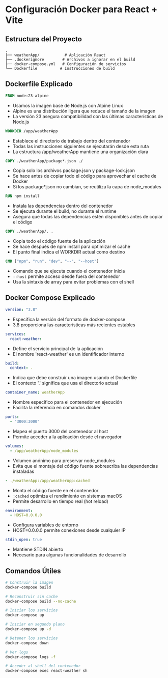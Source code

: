 # Configuración Docker para React + Vite

## Estructura del Proyecto

```
.
├── weatherApp/           # Aplicación React
├── .dockerignore        # Archivos a ignorar en el build
├── docker-compose.yml   # Configuración de servicios
└── Dockerfile          # Instrucciones de build
```

## Dockerfile Explicado

```dockerfile
FROM node:23-alpine
```

- Usamos la imagen base de Node.js con Alpine Linux
- Alpine es una distribución ligera que reduce el tamaño de la imagen
- La versión 23 asegura compatibilidad con las últimas características de Node.js

```dockerfile
WORKDIR /app/weatherApp
```

- Establece el directorio de trabajo dentro del contenedor
- Todas las instrucciones siguientes se ejecutarán desde esta ruta
- La estructura /app/weatherApp mantiene una organización clara

```dockerfile
COPY ./weatherApp/package*.json ./
```

- Copia solo los archivos package.json y package-lock.json
- Se hace antes de copiar todo el código para aprovechar el cache de Docker
- Si los package\*.json no cambian, se reutiliza la capa de node_modules

```dockerfile
RUN npm install
```

- Instala las dependencias dentro del contenedor
- Se ejecuta durante el build, no durante el runtime
- Asegura que todas las dependencias estén disponibles antes de copiar el código

```dockerfile
COPY ./weatherApp/. .
```

- Copia todo el código fuente de la aplicación
- Se hace después de npm install para optimizar el cache
- El punto final indica el WORKDIR actual como destino

```dockerfile
CMD ["npm", "run", "dev", "--", "--host"]
```

- Comando que se ejecuta cuando el contenedor inicia
- `--host` permite acceso desde fuera del contenedor
- Usa la sintaxis de array para evitar problemas con el shell

## Docker Compose Explicado

```yaml
version: "3.8"
```

- Especifica la versión del formato de docker-compose
- 3.8 proporciona las características más recientes estables

```yaml
services:
  react-weather:
```

- Define el servicio principal de la aplicación
- El nombre 'react-weather' es un identificador interno

```yaml
build:
  context: .
```

- Indica que debe construir una imagen usando el Dockerfile
- El contexto '.' significa que usa el directorio actual

```yaml
container_name: weatherApp
```

- Nombre específico para el contenedor en ejecución
- Facilita la referencia en comandos docker

```yaml
ports:
  - "3000:3000"
```

- Mapea el puerto 3000 del contenedor al host
- Permite acceder a la aplicación desde el navegador

```yaml
volumes:
  - /app/weatherApp/node_modules
```

- Volumen anónimo para preservar node_modules
- Evita que el montaje del código fuente sobrescriba las dependencias instaladas

```yaml
- ./weatherApp:/app/weatherApp:cached
```

- Monta el código fuente en el contenedor
- `:cached` optimiza el rendimiento en sistemas macOS
- Permite desarrollo en tiempo real (hot reload)

```yaml
environment:
  - HOST=0.0.0.0
```

- Configura variables de entorno
- HOST=0.0.0.0 permite conexiones desde cualquier IP

```yaml
stdin_open: true
```

- Mantiene STDIN abierto
- Necesario para algunas funcionalidades de desarrollo

## Comandos Útiles

```bash
# Construir la imagen
docker-compose build

# Reconstruir sin cache
docker-compose build --no-cache

# Iniciar los servicios
docker-compose up

# Iniciar en segundo plano
docker-compose up -d

# Detener los servicios
docker-compose down

# Ver logs
docker-compose logs -f

# Acceder al shell del contenedor
docker-compose exec react-weather sh
```
